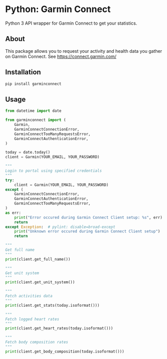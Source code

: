 # Python: Garmin Connect

Python 3 API wrapper for Garmin Connect to get your statistics.

## About

This package allows you to request your activity and health data you gather on Garmin Connect.
See https://connect.garmin.com/


## Installation

```bash
pip install garminconnect
```

## Usage

```python
from datetime import date

from garminconnect import (
    Garmin,
    GarminConnectConnectionError,
    GarminConnectTooManyRequestsError,
    GarminConnectAuthenticationError,
)

today = date.today()
client = Garmin(YOUR_EMAIL, YOUR_PASSWORD)

"""
Login to portal using specified credentials
"""
try:
    client = Garmin(YOUR_EMAIL, YOUR_PASSWORD)
except (
    GarminConnectConnectionError,
    GarminConnectAuthenticationError,
    GarminConnectTooManyRequestsError,
)
as err:
    print("Error occured during Garmin Connect Client setup: %s", err)
    return
except Exception:  # pylint: disable=broad-except
    print("Unknown error occured during Garmin Connect Client setup")
    return

"""
Get full name
"""
print(client.get_full_name())

"""
Get unit system
"""
print(client.get_unit_system())

"""
Fetch activities data
"""
print(client.get_stats(today.isoformat()))

"""
Fetch logged heart rates
"""
print(client.get_heart_rates(today.isoformat()))

"""
Fetch body composition rates
"""
print(client.get_body_composition(today.isoformat()))
```
